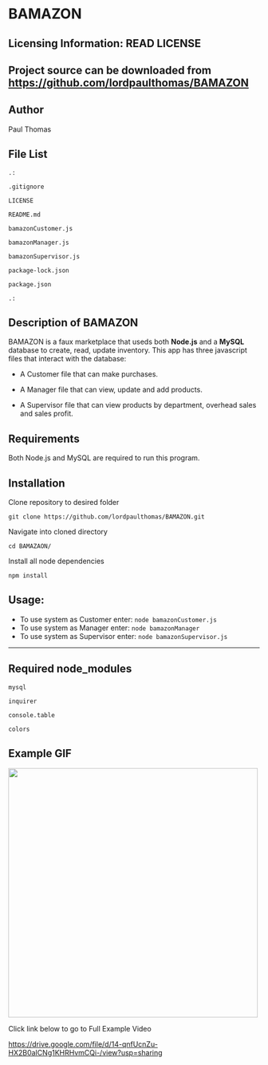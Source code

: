 # BAMAZON
 
Licensing Information: READ LICENSE
---
Project source can be downloaded from https://github.com/lordpaulthomas/BAMAZON
----
Author
-----------
Paul Thomas

File List
---------
```
.:

.gitignore

LICENSE

README.md

bamazonCustomer.js

bamazonManager.js

bamazonSupervisor.js

package-lock.json

package.json

.:

```

Description of BAMAZON
-----------
BAMAZON is a faux marketplace that useds both **Node.js** and a  **MySQL** database to create, read, update inventory.  This app has three javascript files that interact with 
the database:

* A Customer file that can make purchases.

* A Manager file that can view, update and add products.

* A Supervisor file that can view products by department, overhead sales and sales profit.  

Requirements
---------------
Both Node.js and MySQL are required to run this program.

Installation
-------
Clone repository to desired folder

```git clone https://github.com/lordpaulthomas/BAMAZON.git```

Navigate into cloned directory

```cd BAMAZAON/```

Install all node dependencies

```npm install```

Usage:
-----
- To use system as Customer enter:
```node bamazonCustomer.js```
- To use system as Manager enter:
```node bamazonManager```
- To use system as Supervisor enter:
```node bamazonSupervisor.js```
------
Required node_modules
---------------------
``` mysql ```

``` inquirer ```

``` console.table ```

``` colors ```

Example GIF
----------------------

<img src="https://media.giphy.com/media/LmrwrZJziYEQTZYDUq/giphy.gif" width="500" height="500" />

Click link below to go to Full Example Video

https://drive.google.com/file/d/14-qnfUcnZu-HX2B0aICNg1KHRHvmCQi-/view?usp=sharing
